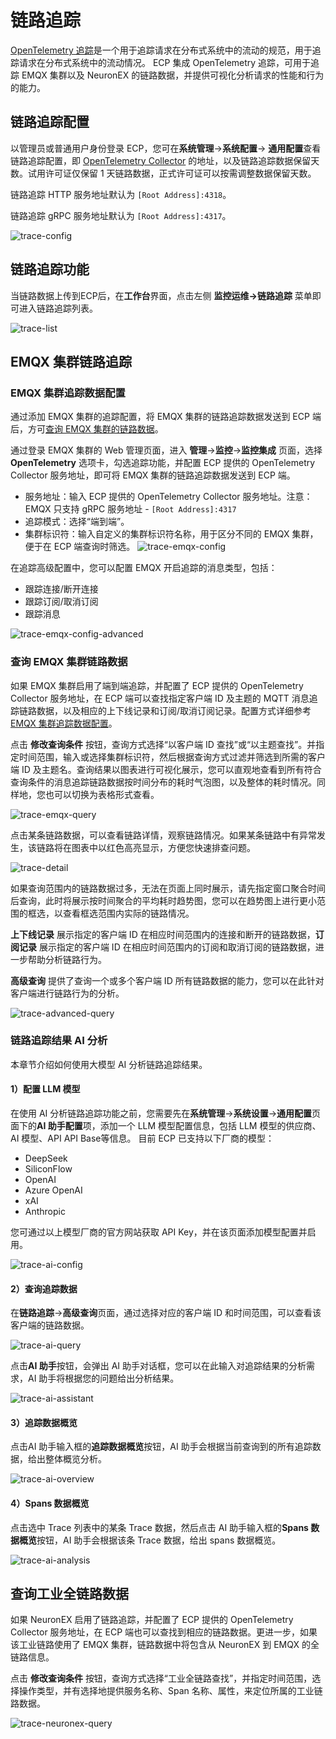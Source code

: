 # 链路追踪

[OpenTelemetry 追踪](https://opentelemetry.io/docs/concepts/signals/traces/)是一个用于追踪请求在分布式系统中的流动的规范，用于追踪请求在分布式系统中的流动情况。 ECP 集成 OpenTelemetry 追踪，可用于追踪 EMQX 集群以及 NeuronEX 的链路数据，并提供可视化分析请求的性能和行为的能力。

## 链路追踪配置

以管理员或普通用户身份登录 ECP，您可在**系统管理**->**系统配置**-> **通用配置**查看链路追踪配置，即 [OpenTelemetry Collector](https://opentelemetry.io/docs/collector/getting-started) 的地址，以及链路追踪数据保留天数。试用许可证仅保留 1 天链路数据，正式许可证可以按需调整数据保留天数。

链路追踪 HTTP 服务地址默认为 `[Root Address]:4318`。

链路追踪 gRPC 服务地址默认为 `[Root Address]:4317`。

![trace-config](_assets/trace-config.png)

## 链路追踪功能

当链路数据上传到ECP后，在**工作台**界面，点击左侧 **监控运维->链路追踪** 菜单即可进入链路追踪列表。

![trace-list](_assets/trace-list.png)

## EMQX 集群链路追踪

### EMQX 集群追踪数据配置

通过添加 EMQX 集群的追踪配置，将 EMQX 集群的链路追踪数据发送到 ECP 端后，方可[查询 EMQX 集群的链路数据](#查询-emqx-集群链路数据)。

通过登录 EMQX 集群的 Web 管理页面，进入 **管理**->**监控**->**监控集成** 页面，选择 **OpenTelemetry** 选项卡，勾选追踪功能，并配置 ECP 提供的 OpenTelemetry Collector 服务地址，即可将 EMQX 集群的链路追踪数据发送到 ECP 端。

- 服务地址：输入 ECP 提供的 OpenTelemetry Collector 服务地址。注意：EMQX 只支持 gRPC 服务地址 - `[Root Address]:4317`
- 追踪模式：选择“端到端”。
- 集群标识符：输入自定义的集群标识符名称，用于区分不同的 EMQX 集群，便于在 ECP 端查询时筛选。
![trace-emqx-config](_assets/trace-emqx-1-zh.png)

在追踪高级配置中，您可以配置 EMQX 开启追踪的消息类型，包括：

- 跟踪连接/断开连接
- 跟踪订阅/取消订阅
- 跟踪消息

![trace-emqx-config-advanced](_assets/trace-emqx-2-zh.png)

### 查询 EMQX 集群链路数据

如果 EMQX 集群启用了端到端追踪，并配置了 ECP 提供的 OpenTelemetry Collector 服务地址，在 ECP 端可以查找指定客户端 ID 及主题的 MQTT 消息追踪链路数据，以及相应的上下线记录和订阅/取消订阅记录。配置方式详细参考[EMQX 集群追踪数据配置](#emqx-集群追踪数据配置)。

点击 **修改查询条件** 按钮，查询方式选择“以客户端 ID 查找”或“以主题查找”。并指定时间范围，输入或选择集群标识符，然后根据查询方式过滤并筛选到所需的客户端 ID 及主题名。查询结果以图表进行可视化展示，您可以直观地查看到所有符合查询条件的消息追踪链路数据按时间分布的耗时气泡图，以及整体的耗时情况。同样地，您也可以切换为表格形式查看。

![trace-emqx-query](_assets/trace-emqx-query.png)

点击某条链路数据，可以查看链路详情，观察链路情况。如果某条链路中有异常发生，该链路将在图表中以红色高亮显示，方便您快速排查问题。

![trace-detail](_assets/trace-detail.png)

如果查询范围内的链路数据过多，无法在页面上同时展示，请先指定窗口聚合时间后查询，此时将展示按时间聚合的平均耗时趋势图，您可以在趋势图上进行更小范围的框选，以查看框选范围内实际的链路情况。

**上下线记录** 展示指定的客户端 ID 在相应时间范围内的连接和断开的链路数据，**订阅记录** 展示指定的客户端 ID 在相应时间范围内的订阅和取消订阅的链路数据，进一步帮助分析链路行为。

**高级查询** 提供了查询一个或多个客户端 ID 所有链路数据的能力，您可以在此针对客户端进行链路行为的分析。

![trace-advanced-query](_assets/trace-advanced-query.png)


### 链路追踪结果 AI 分析

本章节介绍如何使用大模型 AI 分析链路追踪结果。

#### 1）配置 LLM 模型

在使用 AI 分析链路追踪功能之前，您需要先在**系统管理**->**系统设置**->**通用配置**页面下的**AI 助手配置**项，添加一个 LLM 模型配置信息，包括 LLM 模型的供应商、AI 模型、API API Base等信息。 目前 ECP 已支持以下厂商的模型：

- DeepSeek
- SiliconFlow
- OpenAI
- Azure OpenAI
- xAI
- Anthropic

您可通过以上模型厂商的官方网站获取 API Key，并在该页面添加模型配置并启用。

![trace-ai-config](_assets/trace-ai-config-zh.png)

#### 2）查询追踪数据

在**链路追踪**->**高级查询**页面，通过选择对应的客户端 ID 和时间范围，可以查看该客户端的链路数据。

![trace-ai-query](_assets/trace-ai-1-zh.png)

点击**AI 助手**按钮，会弹出 AI 助手对话框，您可以在此输入对追踪结果的分析需求，AI 助手将根据您的问题给出分析结果。

![trace-ai-assistant](_assets/trace-ai-2-zh.png)

#### 3）追踪数据概览

点击AI 助手输入框的**追踪数据概览**按钮，AI 助手会根据当前查询到的所有追踪数据，给出整体概览分析。

![trace-ai-overview](_assets/trace-ai-3-zh.png)

#### 4）Spans 数据概览

点击选中 Trace 列表中的某条 Trace 数据，然后点击 AI 助手输入框的**Spans 数据概览**按钮，AI 助手会根据该条 Trace 数据，给出 spans 数据概览。

![trace-ai-analysis](_assets/trace-ai-4-zh.png)



## 查询工业全链路数据

如果 NeuronEX 启用了链路追踪，并配置了 ECP 提供的 OpenTelemetry Collector 服务地址，在 ECP 端也可以查找到相应的链路数据。更进一步，如果该工业链路使用了 EMQX 集群，链路数据中将包含从 NeuronEX 到 EMQX 的全链路信息。

点击 **修改查询条件** 按钮，查询方式选择“工业全链路查找”，并指定时间范围，选择操作类型，并有选择地提供服务名称、Span 名称、属性，来定位所属的工业链路数据。

![trace-neuronex-query](_assets/trace-neuronex-query.png)